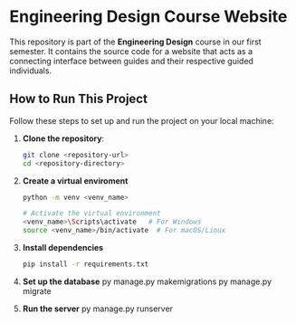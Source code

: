 # Engineering Design Course Website

This repository is part of the **Engineering Design** course in our first semester. It contains the source code for a website that acts as a connecting interface between guides and their respective guided individuals.

## How to Run This Project

Follow these steps to set up and run the project on your local machine:

1. **Clone the repository**:
   ```bash
   git clone <repository-url>
   cd <repository-directory>
   ```
2. **Create a virtual enviroment**
   ```bash
   python -m venv <venv_name>
   
   # Activate the virtual environment
   <venv_name>\Scripts\activate   # For Windows
   source <venv_name>/bin/activate  # For macOS/Linux

3. **Install dependencies**
   ```bash
   pip install -r requirements.txt

4. **Set up the database**
   py manage.py makemigrations
   py manage.py migrate

5. **Run the server**
   py manage.py runserver
   
